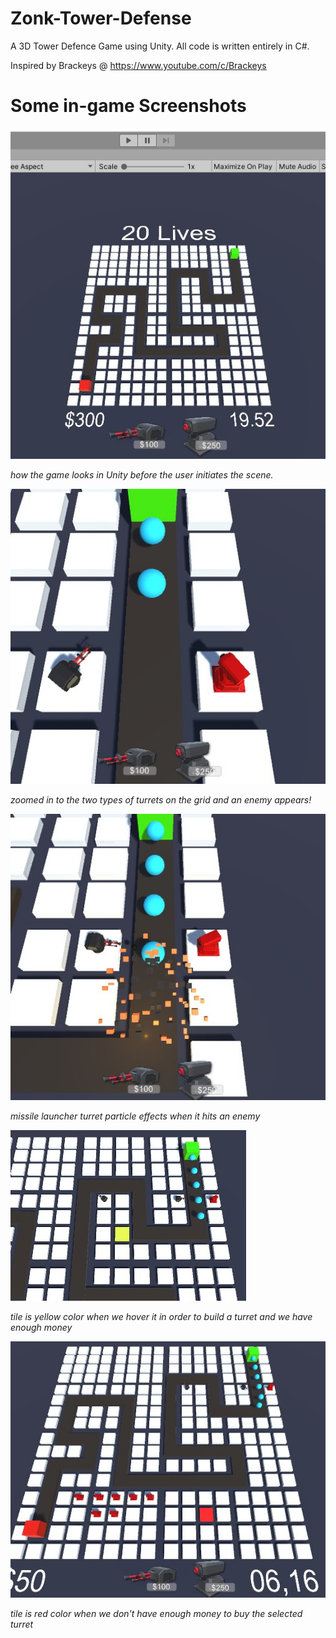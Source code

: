 # Zonk-Tower-Defense
A 3D Tower Defence Game using Unity. All code is written entirely in C#.

Inspired by Brackeys @ https://www.youtube.com/c/Brackeys

# Some in-game Screenshots

![](images/Screenshot_1.jpg)

*how the game looks in Unity before the user initiates the scene.*

![](images/Screenshot_2.jpg)

*zoomed in to the two types of turrets on the grid and an enemy appears!*

![](images/Screenshot_3.jpg)

*missile launcher turret particle effects when it hits an enemy*

![](images/Screenshot_4.jpg)

*tile is yellow color when we hover it in order to build a turret and we have enough money*

![](images/Screenshot_5.jpg)

*tile is red color when we don't have enough money to buy the selected turret*
